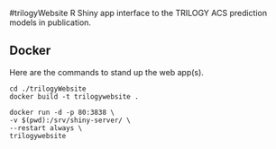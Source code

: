 #trilogyWebsite
R Shiny app interface to the TRILOGY ACS prediction models in publication.

## Docker
Here are the commands to stand up the web app(s).

```
cd ./trilogyWebsite
docker build -t trilogywebsite .

docker run -d -p 80:3838 \
-v $(pwd):/srv/shiny-server/ \
--restart always \
trilogywebsite

```


